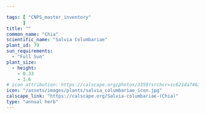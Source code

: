 ```yaml
---

tags: [ "CNPS_master_inventory"
      ]
title: ""
common_name: "Chia"
scientific_name: "Salvia Columbariae"
plant_id: 79
sun_requirements:
  - "Full Sun"
plant_size:
  - height: 
    - 0.33
    - 1.6
# icon attribution: https://calscape.org/photos/3359?srchcr=sc621da74632284 
icon: "/assets/images/plants/salvia_columbariae_icon.jpg" 
calscape_link: "https://calscape.org/Salvia-columbariae-(Chia)"
type: "annual herb"
---
```



